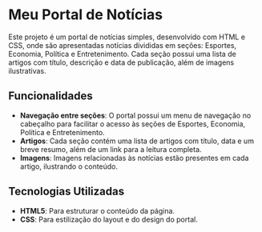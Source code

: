 # Meu Portal de Notícias

Este projeto é um portal de notícias simples, desenvolvido com HTML e CSS, onde são apresentadas notícias divididas em seções: Esportes, Economia, Política e Entretenimento. Cada seção possui uma lista de artigos com título, descrição e data de publicação, além de imagens ilustrativas.

## Funcionalidades

- **Navegação entre seções**: O portal possui um menu de navegação no cabeçalho para facilitar o acesso às seções de Esportes, Economia, Política e Entretenimento.
- **Artigos**: Cada seção contém uma lista de artigos com título, data e um breve resumo, além de um link para a leitura completa.
- **Imagens**: Imagens relacionadas às notícias estão presentes em cada artigo, ilustrando o conteúdo.

## Tecnologias Utilizadas

- **HTML5**: Para estruturar o conteúdo da página.
- **CSS**: Para estilização do layout e do design do portal.

